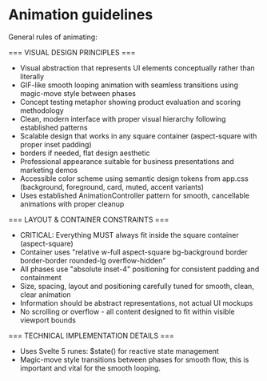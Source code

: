 # Animation guidelines

General rules of animating:

=== VISUAL DESIGN PRINCIPLES ===

- Visual abstraction that represents UI elements conceptually rather than literally
- GIF-like smooth looping animation with seamless transitions using magic-move style between phases
- Concept testing metaphor showing product evaluation and scoring methodology
- Clean, modern interface with proper visual hierarchy following established patterns
- Scalable design that works in any square container (aspect-square with proper inset padding)
- borders if needed, flat design aesthetic
- Professional appearance suitable for business presentations and marketing demos
- Accessible color scheme using semantic design tokens from app.css (background, foreground, card, muted, accent variants)
- Uses established AnimationController pattern for smooth, cancellable animations with proper cleanup

=== LAYOUT & CONTAINER CONSTRAINTS ===

- CRITICAL: Everything MUST always fit inside the square container (aspect-square)
- Container uses "relative w-full aspect-square bg-background border border-border rounded-lg overflow-hidden"
- All phases use "absolute inset-4" positioning for consistent padding and containment
- Size, spacing, layout and positioning carefully tuned for smooth, clean, clear animation
- Information should be abstract representations, not actual UI mockups
- No scrolling or overflow - all content designed to fit within visible viewport bounds

=== TECHNICAL IMPLEMENTATION DETAILS ===

- Uses Svelte 5 runes: $state() for reactive state management
- Magic-move style transitions between phases for smooth flow, this is important and vital for the smooth looping.
